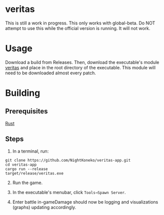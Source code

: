 # veritas
This is still a work in progress. This only works with global-beta. Do NOT attempt to use this while the official version is running. It will not work.

# Usage
Download a build from Releases. Then, download the executable's module [veritas](https://github.com/hessiser/veritas) and place in the root directory of the executable. This module will need to be downloaded almost every patch.

# Building
## Prerequisites
[Rust](https://www.rust-lang.org/tools/install)

## Steps
1. In a terminal, run:
```
git clone https://github.com/NightKoneko/veritas-app.git
cd veritas-app
cargo run --release
target/release/veritas.exe
```

2. Run the game.

3. In the executable's menubar, click `Tools→Spawn Server`.

3. Enter battle in-gameDamage should now be logging and visualizations (graphs) updating accordingly.
